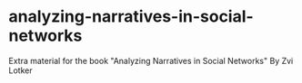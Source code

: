 # analyzing-narratives-in-social-networks
Extra material for the book "Analyzing Narratives in Social Networks" By Zvi Lotker  

